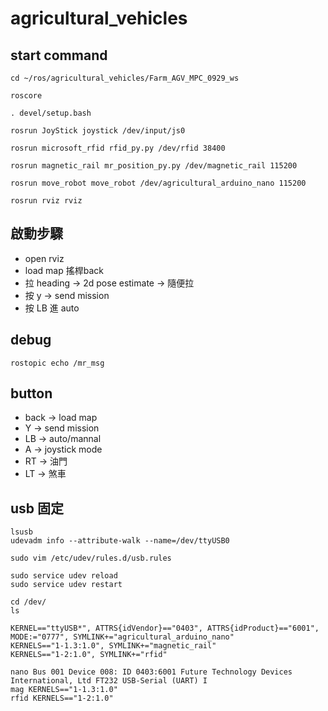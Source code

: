 # agricultural_vehicles

## start command
    cd ~/ros/agricultural_vehicles/Farm_AGV_MPC_0929_ws
    
    roscore
    
    . devel/setup.bash
    
    rosrun JoyStick joystick /dev/input/js0
    
    rosrun microsoft_rfid rfid_py.py /dev/rfid 38400
    
    rosrun magnetic_rail mr_position_py.py /dev/magnetic_rail 115200
    
    rosrun move_robot move_robot /dev/agricultural_arduino_nano 115200
    
    rosrun rviz rviz

## 啟動步驟
- open rviz
- load map 搖桿back
- 拉 heading -> 2d pose estimate -> 隨便拉
- 按 y -> send mission
- 按 LB 進 auto

## debug
    rostopic echo /mr_msg

## button
- back -> load map
- Y -> send mission
- LB -> auto/mannal
- A -> joystick mode
- RT -> 油門
- LT -> 煞車


## usb 固定
    lsusb
    udevadm info --attribute-walk --name=/dev/ttyUSB0

    sudo vim /etc/udev/rules.d/usb.rules

    sudo service udev reload
    sudo service udev restart

    cd /dev/
    ls

    KERNEL=="ttyUSB*", ATTRS{idVendor}=="0403", ATTRS{idProduct}=="6001", MODE:="0777", SYMLINK+="agricultural_arduino_nano"
    KERNELS=="1-1.3:1.0", SYMLINK+="magnetic_rail"
    KERNELS=="1-2:1.0", SYMLINK+="rfid"

    nano Bus 001 Device 008: ID 0403:6001 Future Technology Devices International, Ltd FT232 USB-Serial (UART) I
    mag KERNELS=="1-1.3:1.0"
    rfid KERNELS=="1-2:1.0"
